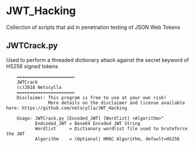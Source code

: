 # JWT_Hacking
Collection of scripts that aid in penetration testing of JSON Web Tokens

## JWTCrack.py
Used to perform a threaded dictionary attack against the secret keyword of HS256 signed tokens

``` 
    ======================
    JWTCrack
    (c)2018 Netscylla
    ======================
    Disclaimer: This program is free to use at your own risk!
                More details on the disclaimer and license available here: https://github.com/netscylla/JWT_Hacking
                
    Usage: JWTCrack.py [Encoded_JWT] [Wordlist] <Algorithm>"
           Endcoded_JWT = Base64 Encoded JWT String
           Wordlist     = Dictionary wordlist file used to bruteforce the JWT
           Algorithm    = (Optional) HMAC Algorithm, default=HS256
```
